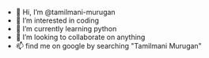 - 👋 Hi, I’m @tamilmani-murugan
- 👀 I’m interested in coding
- 🌱 I’m currently learning python
- 💞️ I’m looking to collaborate on anything
- 📫 find me on google by searching "Tamilmani Murugan"

<!---
tamilmani-murugan/tamilmani-murugan is a ✨ special ✨ repository because its `README.md` (this file) appears on your GitHub profile.
You can click the Preview link to take a look at your changes.
--->
